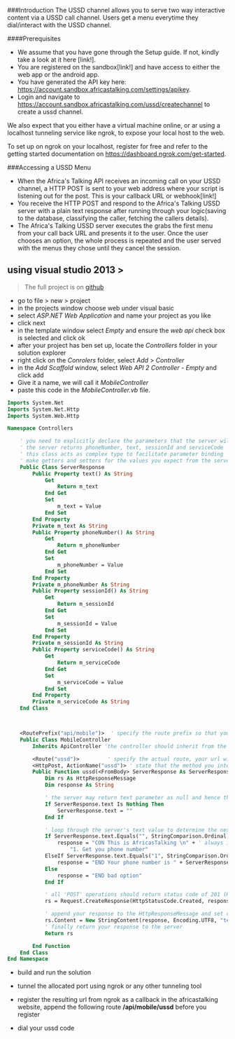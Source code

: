 ###Introduction
The USSD channel allows you to serve two way interactive content via a USSD call channel.
Users get a menu everytime they dial/interact with the USSD channel.

####Prerequisites
* We assume that you have gone through the Setup guide. If not, kindly take a look at it here [link!].
* You are registered on the sandbox[link!] and have access to either the web app or the android app.
* You have generated the API key here: https://account.sandbox.africastalking.com/settings/apikey.
* Login and navigate to https://account.sandbox.africastalking.com/ussd/createchannel to create a ussd channel.

We also expect that you either have a virtual machine online, or ar using a localhost tunneling service
like ngrok, to expose your local host to the web.

To set up on ngrok on your localhost, register for free and refer to the getting started documentation 
on https://dashboard.ngrok.com/get-started.

###Accessing a USSD Menu
* When the Africa's Talking API receives an incoming call on your USSD channel, a HTTP POST is sent to
your web address where your script is listening out for the post. This is your callback URL or webhook[link!]
* You receive the HTTP POST and respond to the Africa's Talking USSD server with a plain text response after
running through your logic(saving to the database, classifying the caller, fetching the callers details).
* The Africa's Talking USSD server executes the grabs the first menu from your call back URL and presents it to the user. 
Once the user chooses an option, the whole process is repeated and the user served with the menus they chose until they cancel 
the session.



## using visual studio 2013 >
> The full project is on [github](https://github.com/patrick-AT/VisualBasic-USSD-Sample)

* go to file > new > project
* in the projects window choose web under visual basic
* select *ASP.NET Web Application* and name your project as you like
* click next
* in the template window select *Empty* and ensure the *web api* check box is selected and click ok
* after your project has ben set up, locate the *Controllers* folder in your solution explorer
* right click on the *Conrolers* folder, select *Add* > *Controller*
* in the *Add Scaffold* window, select *Web API 2 Controller - Empty* and click add
* Give it a name, we will call it *MobileController*
* paste this code in the *MobileController.vb* file.

```vb
Imports System.Net
Imports System.Net.Http
Imports System.Web.Http

Namespace Controllers

    ' you need to explicitly declare the parameters that the server will send to your app
    ' the server returns phoneNumber, text, sessionId and serviceCode 
    ' this class acts as complex type to facilitate parameter binding
    ' make getters and setters for the values you expect from the server
    Public Class ServerResponse
        Public Property text() As String
            Get
                Return m_text
            End Get
            Set
                m_text = Value
            End Set
        End Property
        Private m_text As String
        Public Property phoneNumber() As String
            Get
                Return m_phoneNumber
            End Get
            Set
                m_phoneNumber = Value
            End Set
        End Property
        Private m_phoneNumber As String
        Public Property sessionId() As String
            Get
                Return m_sessionId
            End Get
            Set
                m_sessionId = Value
            End Set
        End Property
        Private m_sessionId As String
        Public Property serviceCode() As String
            Get
                Return m_serviceCode
            End Get
            Set
                m_serviceCode = Value
            End Set
        End Property
        Private m_serviceCode As String
    End Class



    <RoutePrefix("api/mobile")>  ' specify the route prefix so that your route can look like...  localhost:8080/api/mobile...
    Public Class MobileController
        Inherits ApiController 'the controller should inherit from the ApiController class

        <Route("ussd")>         ' specify the actual route, your url will look like... localhost:8080/api/mobile/ussd...
        <HttpPost, ActionName("ussd")> ' state that the method you intend to create is a POST 
        Public Function ussd(<FromBody> ServerResponse As ServerResponse) As HttpResponseMessage ' declare a complex type as input parameter
            Dim rs As HttpResponseMessage
            Dim response As String

            ' the server may return text parameter as null and hence the need to initialize it to an empty string
            If ServerResponse.text Is Nothing Then
                ServerResponse.text = ""
            End If

            ' loop through the server's text value to determine the next cause of action
            If ServerResponse.text.Equals("", StringComparison.Ordinal) Then
                response = "CON This is AfricasTalking \n" + ' always include a 'CON' in your first statements
                    "1. Get you phone number"
            ElseIf ServerResponse.text.Equals("1", StringComparison.Ordinal) Then
                response = "END Your phone number is " + ServerResponse.phoneNumber 'the last response starts with an 'END' so that the server understands that its the final response
            Else
                response = "END bad option"
            End If

            ' all 'POST' operations should return status code of 201 (HttpStatusCode.Created == 201) and a representation of the value
            rs = Request.CreateResponse(HttpStatusCode.Created, response)

            ' append your response to the HttpResponseMessage and set content type to text/plain, exactly what the server expects
            rs.Content = New StringContent(response, Encoding.UTF8, "text/plain")
            ' finally return your response to the server
            Return rs

        End Function
    End Class
End Namespace
```

* build and run the solution
* tunnel the allocated port using ngrok or any other tunneling tool
* register the resulting url from ngrok as a callback in the africastalking website, append the following route **/api/mobile/ussd** before you register

* dial your ussd code 

